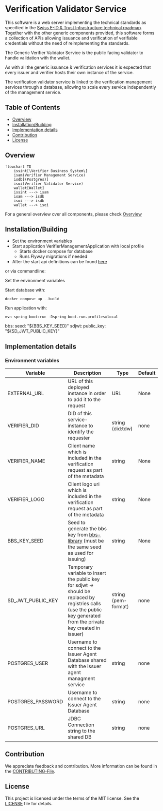 # Verification Validator Service

This software is a web server implementing the technical standards as specified in
the [Swiss E-ID & Trust Infrastructure technical roadmap](https://github.com/e-id-admin/open-source-community/blob/main/tech-roadmap/tech-roadmap.md).
Together with the other generic components provided, this software forms a collection of APIs allowing issuance and
verification of verifiable credentials without the need of reimplementing the standards.

The Generic Verifier Validator Service is the public facing validator to handle validation with the wallet.

As with all the generic issuance & verification services it is expected that every issuer and verifier hosts their own
instance of the service.

The verification validator service is linked to the verification management services through a database, allowing to
scale every service independently of the management service.

## Table of Contents

- [Overview](#Overview)
- [Installation/Building](#installationbuilding)
- [Implementation details](#implementation-details)
- [Contribution](#contribution)
- [License](#license)

## Overview

```mermaid
flowchart TD
    issint[\Verifier Business System\]
    isam(Verifier Management Service)
    isdb[(Postgres)]
    isoi(Verifier Validator Service)
    wallet[Wallet]
    issint ---> isam
    isam ---> isdb
    isoi ---> isdb
    wallet ---> isoi
```

For a general overview over all components, please check [Overview](https://TODO-add-correct-link)

## Installation/Building

- Set the environment variables
- Start application VerifierManagementApplication with local profile
    - Starts docker compose for database
    - Runs Flyway migrations if needed
- After the start api definitions can be found [here](http://localhost:8080/swagger-ui/index.html#/)

or via commandline:

Set the environment variables

Start database with:
```shell
docker compose up --build
```

Run application with:
```shell
mvn spring-boot:run -Dspring-boot.run.profiles=local
```

bbs:
      seed: "${BBS_KEY_SEED}"
    sdjwt:
      public_key: "${SD_JWT_PUBLIC_KEY}"


## Implementation details

### Environment variables

| Variable          | Description                                                                                     | Type                | Default |
|-------------------|-------------------------------------------------------------------------------------------------|---------------------|---------|
| EXTERNAL_URL      | URL of this deployed instance in order to add it to the request                                 | URL                 | None    |
| VERIFIER_DID      | DID of this service-instance to identify the requester                                          | string (did:tdw)    | none    |
| VERIFIER_NAME     | Client name which is included in the verification request as part of the metadata               | string              | None    |
| VERIFIER_LOGO     | Client logo uri which is included in the verification request as part of the metadata           | string              | None    |
| BBS_KEY_SEED      | Seed to generate the bbs key from [bbs-library](https://github.com/e-id-admin/bbsplus) (must be the same seed as used for issuing)          | string              | None    |
| SD_JWT_PUBLIC_KEY | Temporary variable to insert the public key for sdjwt -> should be replaced by registries calls (use the public key generated from the private key created in issuer) | string (pem-format) | none    |
| POSTGRES_USER     | Username to connect to the Issuer Agent Database shared with the issuer agent managment service | string              | none    |
| POSTGRES_PASSWORD | Username to connect to the Issuer Agent Database                                                | string              | none    |
| POSTGRES_URL      | JDBC Connection string to the shared DB                                                         | string              | none    |

## Contribution

We appreciate feedback and contribution. More information can be found in the [CONTRIBUTING-File](/CONTRIBUTING.md).

## License

This project is licensed under the terms of the MIT license. See the [LICENSE](/LICENSE) file for details.
